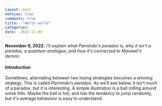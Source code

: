```yaml
---
Layout: post
mathjax: true
comments: true
title:  "Hello world"
categories:
date:  2022-11-09
---
```


**November 9, 2022.** *I'll explain what Parrondo's paradox is, why it
  isn't a paradox, a quantum analogue, and how it's connected to
  Maxwell's demon.*

#### Introduction

Sometimes, alternating between two losing strategies becomes a winning
strategy. This is called *Parrondo's paradox*. As we'll see
below, it isn't much of a paradox, but it is interesting.
A simple illustration is a ball rolling around some hills. Maybe the
ball is hot, and has the tendency to jump randomly, but it's average
behaviour is easy to understand.
